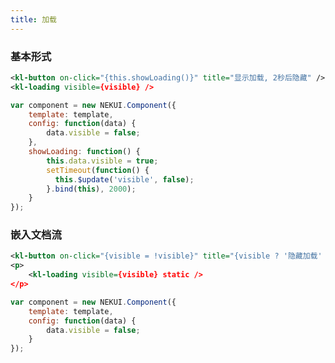 ```yaml
---
title: 加载
---
```


<!-- demo_start -->
### 基本形式

<div class="m-example"></div>

```xml
<kl-button on-click="{this.showLoading()}" title="显示加载, 2秒后隐藏" />
<kl-loading visible={visible} />
```

```javascript
var component = new NEKUI.Component({
    template: template,
    config: function(data) {
        data.visible = false;
    },
    showLoading: function() {
        this.data.visible = true;
        setTimeout(function() {
          this.$update('visible', false);
        }.bind(this), 2000);
    }
});
```
<!-- demo_end -->

<!-- demo_start -->
### 嵌入文档流

<div class="m-example"></div>

```xml
<kl-button on-click="{visible = !visible}" title="{visible ? '隐藏加载' : '显示加载'}" />
<p>
    <kl-loading visible={visible} static />
</p>
```

```javascript
var component = new NEKUI.Component({
    template: template,
    config: function(data) {
        data.visible = false;
    }
});
```
<!-- demo_end -->
